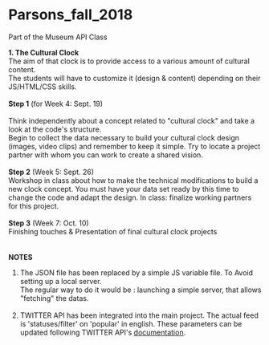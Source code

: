 # Parsons_fall_2018
Part of the Museum API Class

<b>1. The Cultural Clock</b><br/>
The aim of that clock is to provide access to a various amount of cultural content.<br/>
The students will have to customize it (design & content) depending on their JS/HTML/CSS skills.
<br/>
<br/>
<b>Step 1</b> (for Week 4: Sept. 19)<br/>
<br/>
Think independently about a concept related to "cultural clock" and take a look at the code's structure.<br/>
Begin to collect the data necessary to build your cultural clock design (images, video clips) and remember to keep it simple. Try to locate a project partner with whom you can work to create a shared vision.<br/>
<br/>
<b>Step 2</b> (Week 5: Sept. 26)<br/>
 Workshop in class about how to make the technical modifications to build a new clock concept. You must have your data set ready by this time to change the code and adapt the design. In class: finalize working partners for this project. <br/>
<br/>
<b>Step 3</b> (Week 7: Oct. 10)<br/>
Finishing touches & Presentation of final cultural clock projects
<br/>
<br/>
<br/>
<b>NOTES</b><br/>
1. The JSON file has been replaced by a simple JS variable file. To Avoid setting up a local server.<br/>
The regular way to do it would be : launching a simple server, that allows "fetching" the datas.<br/><br/>
2. TWITTER API has been integrated into the main project. The actual feed is 'statuses/filter' on 'popular' in english.
These parameters can be updated following TWITTER API's <a href="https://developer.twitter.com/en/docs/api-reference-index" target="_blank">documentation</a>.
